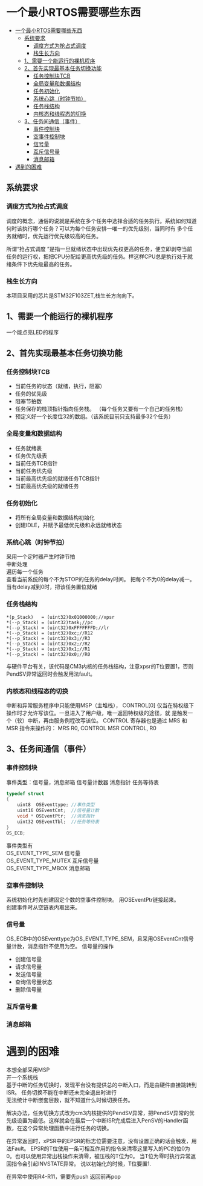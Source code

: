 # 一个最小RTOS需要哪些东西
<!-- TOC -->

- [一个最小RTOS需要哪些东西](#一个最小rtos需要哪些东西)
    - [系统要求](#系统要求)
        - [调度方式为抢占式调度](#调度方式为抢占式调度)
        - [栈生长方向](#栈生长方向)
    - [1、需要一个能运行的裸机程序](#1需要一个能运行的裸机程序)
    - [2、首先实现最基本任务切换功能](#2首先实现最基本任务切换功能)
        - [任务控制块TCB](#任务控制块tcb)
        - [全局变量和数据结构](#全局变量和数据结构)
        - [任务初始化](#任务初始化)
        - [系统心跳（时钟节拍）](#系统心跳时钟节拍)
        - [任务栈结构](#任务栈结构)
        - [内核态和线程态的切换](#内核态和线程态的切换)
    - [3、任务间通信（事件）](#3任务间通信事件)
        - [事件控制块](#事件控制块)
        - [空事件控制块](#空事件控制块)
        - [信号量](#信号量)
        - [互斥信号量](#互斥信号量)
        - [消息邮箱](#消息邮箱)
- [遇到的困难](#遇到的困难)

<!-- /TOC -->

## 系统要求  
### 调度方式为抢占式调度  
调度的概念，通俗的说就是系统在多个任务中选择合适的任务执行。系统如何知道何时该执行哪个任务？可以为每个任务安排一唯一的优先级别，当同时有 多个任务就绪时，优先运行优先级较高的任务。  
  
所谓“抢占式调度 ”是指一旦就绪状态中出现优先权更高的任务，便立即剥夺当前任务的运行权，把把CPU分配给更高优先级的任务。样这样CPU总是执行处于就绪条件下优先级最高的任务。  

### 栈生长方向  
本项目采用的芯片是STM32F103ZET,栈生长方向向下。  

## 1、需要一个能运行的裸机程序  
一个能点亮LED的程序

## 2、首先实现最基本任务切换功能  
### 任务控制块TCB  
- 当前任务的状态（就绪，执行，阻塞）  
- 任务的优先级  
- 阻塞节拍数  
- 任务保存的栈顶指针指向任务栈。
（每个任务又要有一个自己的任务栈）  
- 预定义好一个长度位32的数组。（该系统目前只支持最多32个任务）

### 全局变量和数据结构
- 任务就绪表  
- 任务优先级表  
- 当前任务TCB指针  
- 当前任务优先级  
- 当前最高优先级的就绪任务TCB指针  
- 当前最高优先级的就绪任务


### 任务初始化  
- 将所有全局变量和数据结构初始化
- 创建IDLE，并赋予最低优先级和永远就绪状态


### 系统心跳（时钟节拍） 
采用一个定时器产生时钟节拍  
中断处理  
遍历每一个任务  
查看当前系统的每个不为STOP的任务的delay时间。
把每个不为0的delay减一。  
当有delay减到0时，把该任务置位就绪


### 任务栈结构  
    *(p_Stack)   = (uint32)0x01000000;//xpsr
    *(--p_Stack) = (uint32)task;//pc
    *(--p_Stack) = (uint32)0xFFFFFFFD;//lr
    *(--p_Stack) = (uint32)0xc;//R12
    *(--p_Stack) = (uint32)0x3;//R3
    *(--p_Stack) = (uint32)0x2;//R2
    *(--p_Stack) = (uint32)0x1;//R1
    *(--p_Stack) = (uint32)0x0;//R0
与硬件平台有关，该代码是CM3内核的任务栈结构，注意xpsr的T位要置1，否则PendSV异常返回时会触发用法fault。

### 内核态和线程态的切换
中断和异常服务程序中只能使用MSP（主堆栈），
CONTROL[0]
仅当在特权级下操作时才允许写该位。一旦进入了用户级，唯一返回特权级的途径，就
是触发一个（软）中断，再由服务例程改写该位。
CONTROL 寄存器也是通过 MRS 和 MSR 指令来操作的：
MRS R0, CONTROL
MSR CONTROL, R0

## 3、任务间通信（事件）  
### 事件控制块  
事件类型：信号量，消息邮箱
信号量计数器
消息指针
任务等待表  
```c
typedef struct
{
    uint8  OSEventtype; //事件类型
    uint16 OSEventCnt;  //信号量计数
    void * OSEventPtr;  //消息指针
    uint32 OSEventTbl;  //任务等待表
}
OS_ECB;
```  
事件类型有  
OS_EVENT_TYPE_SEM   信号量  
OS_EVENT_TYPE_MUTEX 互斥信号量  
OS_EVENT_TYPE_MBOX  消息邮箱  

### 空事件控制块
系统初始化时先创建固定个数的空事件控制块。
用OSEventPtr链接起来。  
创建事件时从空链表内取出来。

### 信号量
OS_ECB中的OSEventtype为OS_EVENT_TYPE_SEM，且采用OSEventCnt信号量计数，消息指针不使用为空。
信号量的操作  
- 创建信号量  
- 请求信号量  
- 发送信号量
- 查询信号量状态
- 删除信号量


### 互斥信号量

### 消息邮箱




# 遇到的困难 
本想全部采用MSP  
开一个系统栈  
基于中断的任务切换时，发现平台没有提供总的中断入口，而是由硬件直接跳转到ISR。 
任务切换不能在中断还未完全退出时进行   
无法统计中断嵌套层数，就不知道什么时候切换任务。  

解决办法，任务切换方式改为cm3内核提供的PendSV异常，把PendSV异常的优先级设置为最低。这样就会在最后一个中断ISR完成后进入PenSV的Handler函数，在这个异常处理函数中进行任务的切换。

在异常返回时，xPSR中的EPSR的标志位需要注意，没有设置正确的话会触发，用法Fault。
EPSR的T位使用一条可相互作用的指令来清零这里写入的PC的位0为0。也可以使用异常出栈操作来清零，被压栈的T位为0。
当T位为零时执行异常返回指令会引起INVSTATE异常。
说以初始化的时候，T位要置1.

在异常中使用R4-R11，需要先push 返回前再pop




